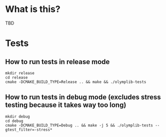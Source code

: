 # What is this?

TBD

# Tests

## How to run tests in release mode

```
mkdir release
cd release
cmake -DCMAKE_BUILD_TYPE=Release .. && make && ./olymplib-tests
```

## How to run tests in debug mode (excludes stress testing because it takes way too long)

```
mkdir debug
cd debug
cmake -DCMAKE_BUILD_TYPE=Debug .. && make -j 5 && ./olymplib-tests --gtest_filter=-stress*
```
